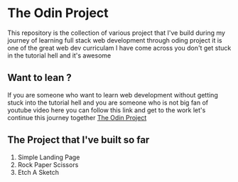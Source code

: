 # The Odin Project
This repository is the collection of various project that I've build during my journey of learning full stack web development through oding project it is one of the great web dev curriculam I have come across you don't get stuck in the tutorial hell and it's awesome

## Want to lean ?
If you are someone who want to learn web development without getting stuck into the tutorial hell and you are someone who is not big fan of youtube video here you can follow this link and get to the work let's continue this journey together
[The Odin Project](https://www.theodinproject.com)

## The Project that I've built so far 

1. Simple Landing Page
2. Rock Paper Scissors
3. Etch A Sketch